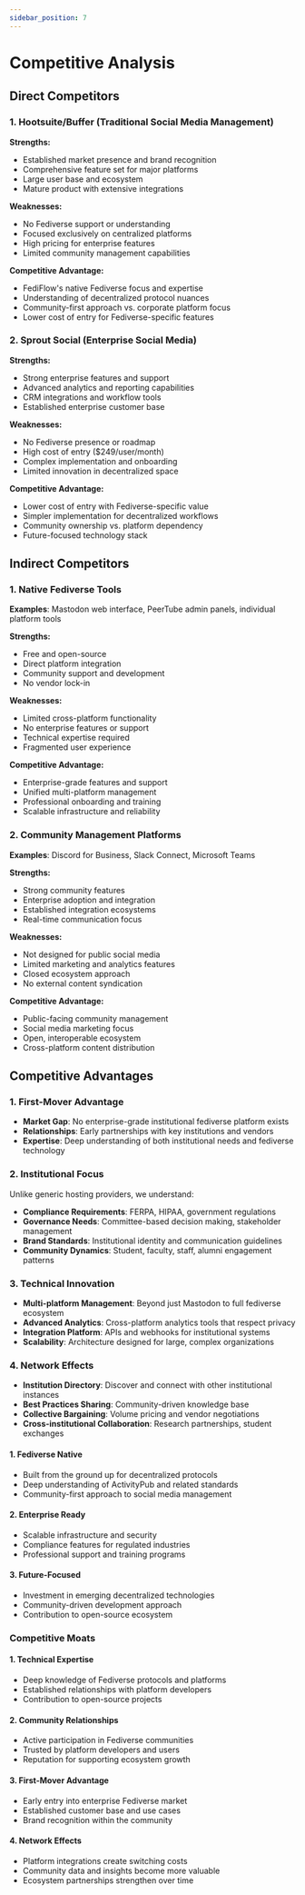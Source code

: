 ```yaml
---
sidebar_position: 7
---
```


# Competitive Analysis

## Direct Competitors

### 1. Hootsuite/Buffer (Traditional Social Media Management)

**Strengths:**
- Established market presence and brand recognition
- Comprehensive feature set for major platforms
- Large user base and ecosystem
- Mature product with extensive integrations

**Weaknesses:**
- No Fediverse support or understanding
- Focused exclusively on centralized platforms
- High pricing for enterprise features
- Limited community management capabilities

**Competitive Advantage:**
- FediFlow's native Fediverse focus and expertise
- Understanding of decentralized protocol nuances
- Community-first approach vs. corporate platform focus
- Lower cost of entry for Fediverse-specific features

### 2. Sprout Social (Enterprise Social Media)

**Strengths:**
- Strong enterprise features and support
- Advanced analytics and reporting capabilities
- CRM integrations and workflow tools
- Established enterprise customer base

**Weaknesses:**
- No Fediverse presence or roadmap
- High cost of entry ($249/user/month)
- Complex implementation and onboarding
- Limited innovation in decentralized space

**Competitive Advantage:**
- Lower cost of entry with Fediverse-specific value
- Simpler implementation for decentralized workflows
- Community ownership vs. platform dependency
- Future-focused technology stack

## Indirect Competitors

### 1. Native Fediverse Tools

**Examples**: Mastodon web interface, PeerTube admin panels, individual platform tools

**Strengths:**
- Free and open-source
- Direct platform integration
- Community support and development
- No vendor lock-in

**Weaknesses:**
- Limited cross-platform functionality
- No enterprise features or support
- Technical expertise required
- Fragmented user experience

**Competitive Advantage:**
- Enterprise-grade features and support
- Unified multi-platform management
- Professional onboarding and training
- Scalable infrastructure and reliability

### 2. Community Management Platforms

**Examples**: Discord for Business, Slack Connect, Microsoft Teams

**Strengths:**
- Strong community features
- Enterprise adoption and integration
- Established integration ecosystems
- Real-time communication focus

**Weaknesses:**
- Not designed for public social media
- Limited marketing and analytics features
- Closed ecosystem approach
- No external content syndication

**Competitive Advantage:**
- Public-facing community management
- Social media marketing focus
- Open, interoperable ecosystem
- Cross-platform content distribution

## Competitive Advantages

### 1. First-Mover Advantage
- **Market Gap**: No enterprise-grade institutional fediverse platform exists
- **Relationships**: Early partnerships with key institutions and vendors
- **Expertise**: Deep understanding of both institutional needs and fediverse technology

### 2. Institutional Focus
Unlike generic hosting providers, we understand:
- **Compliance Requirements**: FERPA, HIPAA, government regulations
- **Governance Needs**: Committee-based decision making, stakeholder management
- **Brand Standards**: Institutional identity and communication guidelines
- **Community Dynamics**: Student, faculty, staff, alumni engagement patterns

### 3. Technical Innovation
- **Multi-platform Management**: Beyond just Mastodon to full fediverse ecosystem
- **Advanced Analytics**: Cross-platform analytics tools that respect privacy
- **Integration Platform**: APIs and webhooks for institutional systems
- **Scalability**: Architecture designed for large, complex organizations

### 4. Network Effects
- **Institution Directory**: Discover and connect with other institutional instances
- **Best Practices Sharing**: Community-driven knowledge base
- **Collective Bargaining**: Volume pricing and vendor negotiations
- **Cross-institutional Collaboration**: Research partnerships, student exchanges

#### 1. Fediverse Native
- Built from the ground up for decentralized protocols
- Deep understanding of ActivityPub and related standards
- Community-first approach to social media management

#### 2. Enterprise Ready
- Scalable infrastructure and security
- Compliance features for regulated industries
- Professional support and training programs

#### 3. Future-Focused
- Investment in emerging decentralized technologies
- Community-driven development approach
- Contribution to open-source ecosystem

### Competitive Moats

#### 1. Technical Expertise
- Deep knowledge of Fediverse protocols and platforms
- Established relationships with platform developers
- Contribution to open-source projects

#### 2. Community Relationships
- Active participation in Fediverse communities
- Trusted by platform developers and users
- Reputation for supporting ecosystem growth

#### 3. First-Mover Advantage
- Early entry into enterprise Fediverse market
- Established customer base and use cases
- Brand recognition within the community

#### 4. Network Effects
- Platform integrations create switching costs
- Community data and insights become more valuable
- Ecosystem partnerships strengthen over time